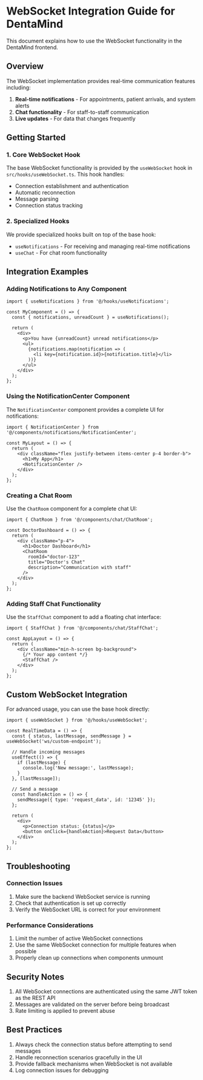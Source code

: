 # WebSocket Integration Guide for DentaMind

This document explains how to use the WebSocket functionality in the DentaMind frontend.

## Overview

The WebSocket implementation provides real-time communication features including:

1. **Real-time notifications** - For appointments, patient arrivals, and system alerts
2. **Chat functionality** - For staff-to-staff communication
3. **Live updates** - For data that changes frequently

## Getting Started

### 1. Core WebSocket Hook

The base WebSocket functionality is provided by the `useWebSocket` hook in `src/hooks/useWebSocket.ts`. This hook handles:

- Connection establishment and authentication
- Automatic reconnection
- Message parsing
- Connection status tracking

### 2. Specialized Hooks

We provide specialized hooks built on top of the base hook:

- `useNotifications` - For receiving and managing real-time notifications
- `useChat` - For chat room functionality

## Integration Examples

### Adding Notifications to Any Component

```tsx
import { useNotifications } from '@/hooks/useNotifications';

const MyComponent = () => {
  const { notifications, unreadCount } = useNotifications();
  
  return (
    <div>
      <p>You have {unreadCount} unread notifications</p>
      <ul>
        {notifications.map(notification => (
          <li key={notification.id}>{notification.title}</li>
        ))}
      </ul>
    </div>
  );
};
```

### Using the NotificationCenter Component

The `NotificationCenter` component provides a complete UI for notifications:

```tsx
import { NotificationCenter } from '@/components/notifications/NotificationCenter';

const MyLayout = () => {
  return (
    <div className="flex justify-between items-center p-4 border-b">
      <h1>My App</h1>
      <NotificationCenter />
    </div>
  );
};
```

### Creating a Chat Room

Use the `ChatRoom` component for a complete chat UI:

```tsx
import { ChatRoom } from '@/components/chat/ChatRoom';

const DoctorDashboard = () => {
  return (
    <div className="p-4">
      <h1>Doctor Dashboard</h1>
      <ChatRoom 
        roomId="doctor-123"
        title="Doctor's Chat"
        description="Communication with staff"
      />
    </div>
  );
};
```

### Adding Staff Chat Functionality

Use the `StaffChat` component to add a floating chat interface:

```tsx
import { StaffChat } from '@/components/chat/StaffChat';

const AppLayout = () => {
  return (
    <div className="min-h-screen bg-background">
      {/* Your app content */}
      <StaffChat />
    </div>
  );
};
```

## Custom WebSocket Integration

For advanced usage, you can use the base hook directly:

```tsx
import { useWebSocket } from '@/hooks/useWebSocket';

const RealTimeData = () => {
  const { status, lastMessage, sendMessage } = useWebSocket('ws/custom-endpoint');
  
  // Handle incoming messages
  useEffect(() => {
    if (lastMessage) {
      console.log('New message:', lastMessage);
    }
  }, [lastMessage]);
  
  // Send a message
  const handleAction = () => {
    sendMessage({ type: 'request_data', id: '12345' });
  };
  
  return (
    <div>
      <p>Connection status: {status}</p>
      <button onClick={handleAction}>Request Data</button>
    </div>
  );
};
```

## Troubleshooting

### Connection Issues

1. Make sure the backend WebSocket service is running
2. Check that authentication is set up correctly
3. Verify the WebSocket URL is correct for your environment

### Performance Considerations

1. Limit the number of active WebSocket connections
2. Use the same WebSocket connection for multiple features when possible
3. Properly clean up connections when components unmount

## Security Notes

1. All WebSocket connections are authenticated using the same JWT token as the REST API
2. Messages are validated on the server before being broadcast
3. Rate limiting is applied to prevent abuse

## Best Practices

1. Always check the connection status before attempting to send messages
2. Handle reconnection scenarios gracefully in the UI
3. Provide fallback mechanisms when WebSocket is not available
4. Log connection issues for debugging 
